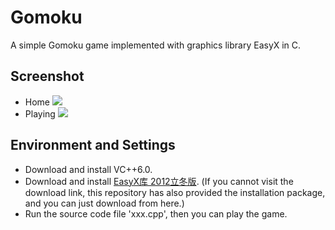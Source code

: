 # Gomoku
A simple Gomoku game implemented with graphics library EasyX in C.
## Screenshot
* Home 
![](http://yaochenkun.cn/wordpress/wp-content/uploads/2016/07/wuziqi1.jpg)
* Playing 
![](http://yaochenkun.cn/wordpress/wp-content/uploads/2016/07/wuziqi2.png)

## Environment and Settings
* Download and install VC++6.0.
* Download and install [EasyX库 2012立冬版](http://www.easyx.cn/downloads/View.aspx?id=6). (If you cannot visit the download link, this repository has also provided the installation package, and you can just download from here.)
* Run the source code file 'xxx.cpp', then you can play the game.
